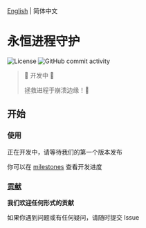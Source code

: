 [English](README.md) | 简体中文

# 永恒进程守护

![License](https://img.shields.io/github/license/boxlab/EternalProcessDaemon?style=flat-square)
![GitHub commit activity](https://img.shields.io/github/commit-activity/m/boxlab/EternalProcessDaemon?style=flat-square)

> :construction: 开发中 :construction:
>
> 拯救进程于崩溃边缘！:rocket:

## 开始

### 使用

正在开发中，请等待我们的第一个版本发布

你可以在 [milestones](https://github.com/boxlab/EternalProcessDaemon/milestones) 查看开发进度

### [贡献](CONTRIBUTION.md)

**我们欢迎任何形式的贡献**

如果你遇到问题或有任何疑问，请随时提交 Issue
